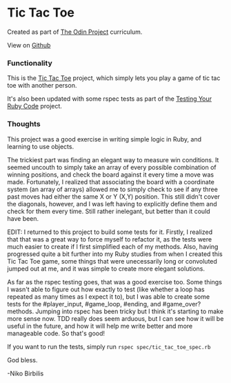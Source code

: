 # Tic Tac Toe
Created as part of [The Odin Project](https://www.theodinproject.com) curriculum.

View on [Github](https://github.com/harmolipi/tic-tac-toe)

### Functionality

This is the [Tic Tac Toe](https://www.theodinproject.com/courses/ruby-programming/lessons/tic-tac-toe) project, which simply lets you play a game of tic tac toe with another person.

It's also been updated with some rspec tests as part of the [Testing Your Ruby Code](https://www.theodinproject.com/paths/full-stack-ruby-on-rails/courses/ruby-programming/lessons/testing-your-ruby-code) project.

### Thoughts

This project was a good exercise in writing simple logic in Ruby, and learning to use objects.

The trickiest part was finding an elegant way to measure win conditions. It seemed uncouth to simply take an array of every possible combination of winning positions, and check the board against it every time a move was made. Fortunately, I realized that associating the board with a coordinate system (an array of arrays) allowed me to simply check to see if any three past moves had either the same X or Y (X,Y) position. This still didn't cover the diagonals, however, and I was left having to explicitly define them and check for them every time. Still rather inelegant, but better than it could have been.

EDIT: I returned to this project to build some tests for it. Firstly, I realized that that was a great way to force myself to refactor it, as the tests were much easier to create if I first simplified each of my methods. Also, having progressed quite a bit further into my Ruby studies from when I created this Tic Tac Toe game, some things that were unecessarily long or convoluted jumped out at me, and it was simple to create more elegant solutions.

As far as the rspec testing goes, that was a good exercise too. Some things I wasn't able to figure out how exactly to test (like whether a loop has repeated as many times as I expect it to), but I was able to create some tests for the #player_input, #game_loop, #ending, and #game_over? methods. Jumping into rspec has been tricky but I think it's starting to make more sense now. TDD really does seem arduous, but I can see how it will be useful in the future, and how it will help me write better and more manageable code. So that's good!

If you want to run the tests, simply run `rspec spec/tic_tac_toe_spec.rb`

God bless.

-Niko Birbilis